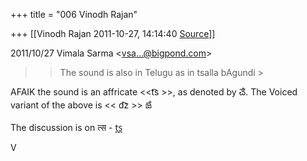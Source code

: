 +++
title = "006 Vinodh Rajan"

+++
[[Vinodh Rajan	2011-10-27, 14:14:40 [Source](https://groups.google.com/g/samskrita/c/wwvyPSS6uJI)]]



  

2011/10/27 Vimala Sarma \<[vsa...@bigpond.com]()\>

  

> 
> > 
> > The sound is also in Telugu as in tsalla bAgundi >
>   
> > 
> > 





AFAIK the sound is an affricate \<\<t͡s \>\>, as denoted by ౘ. The Voiced variant of the above is \<\< d͡z \>\> ౙ



The discussion is on त्स - t̪s̪

  
V


